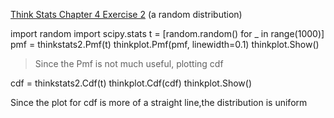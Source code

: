 [Think Stats Chapter 4 Exercise 2](http://greenteapress.com/thinkstats2/html/thinkstats2005.html#toc41) (a random distribution)

import random
import scipy.stats
t = [random.random() for _ in range(1000)]
pmf = thinkstats2.Pmf(t)
thinkplot.Pmf(pmf, linewidth=0.1)
thinkplot.Show()

> Since the Pmf is not much useful, plotting cdf 

cdf = thinkstats2.Cdf(t)
thinkplot.Cdf(cdf)
thinkplot.Show()


Since the plot for cdf is more of a straight line,the distribution is uniform
